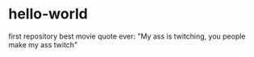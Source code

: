 # hello-world
first repository
best movie quote ever: "My ass is twitching, you people make my ass twitch"
